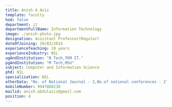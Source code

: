 ```yaml
---
title: Anish A Aziz
template: faculty
hod: false
department: it
departmentFullName: Information Technology
image: ./anish-photo.jpg
designation: Assistant Professor(Regular)
dateOfJoining: 19/03/2014
experienceTeaching: 10 years
experienceIndustry: NIL
ugAndInstitution: "B Tech,TKM IT."
pgAndInstitution: "M Tech,MSU"
subject: Computer and Information Science
phd: NIL
specialization: NIL
otherData: "No. of National Journal - 2,No.of national conferences - 2"
mobileNumber: 9947808238
mailid: anish.abdulaziz@gmail.com
position: 4
---
```

